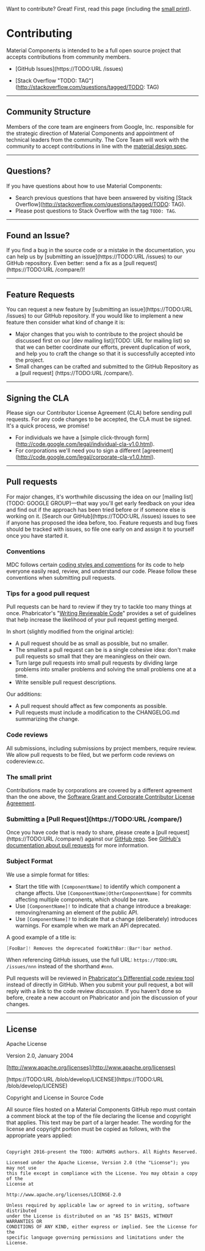 Want to contribute? Great! First, read this page (including the [small print](#the-small-print)).

# Contributing

Material Components is intended to be a full open source project that accepts contributions
from community members.

- [GitHub Issues](https://TODO:URL /issues)
  <!--{: .icon-github }-->

- [Stack Overflow "TODO: TAG"](http://stackoverflow.com/questions/tagged/TODO: TAG)
  <!--{: .icon-stackoverflow }-->
<!--{: .icon-list }-->

- - -

## Community Structure

Members of the core team are engineers from Google, Inc. responsible for the strategic direction of
Material Components and appointment of technical leaders from the community. The Core Team will
work with the community to accept contributions in line with the [material design
spec](http://www.google.com/design/spec).

- - -

## Questions?

If you have questions about how to use Material Components:

- Search previous questions that have been answered by visiting [Stack
  Overflow](http://stackoverflow.com/questions/tagged/TODO: TAG).
- Please post questions to Stack Overflow with the tag `TODO: TAG`.

- - -

## Found an Issue?

If you find a bug in the source code or a mistake in the documentation, you can help us by
[submitting an issue](https://TODO:URL /issues) to our GitHub
repository. Even better: send a fix as a [pull request](https://TODO:URL /compare/)!

- - -

## Feature Requests

You can request a new feature by [submitting an
issue](https://TODO:URL /issues) to our GitHub repository. If you
would like to implement a new feature then consider what kind of change it is:

- Major changes that you wish to contribute to the project should be discussed first on our [dev
  mailing list](TODO: URL for mailing list) so that we
  can better coordinate our efforts, prevent duplication of work, and help you to craft the change
  so that it is successfully accepted into the project.
- Small changes can be crafted and submitted to the GitHub Repository as a [pull request]
(https://TODO:URL /compare/).

- - -

## Signing the CLA

Please sign our Contributor License Agreement (CLA) before sending pull requests. For any code
changes to be accepted, the CLA must be signed. It's a quick process, we promise!

- For individuals we have a [simple click-through form]
(http://code.google.com/legal/individual-cla-v1.0.html).
- For corporations we'll need you to sign a different [agreement]
(http://code.google.com/legal/corporate-cla-v1.0.html).

- - -

## Pull requests

For major changes, it's worthwhile discussing the idea on our [mailing
list](TODO: GOOGLE GROUP)—that way you'll get
early feedback on your idea and find out if the approach has been tried before or if someone else
is working on it. [Search our GitHub](https://TODO:URL /issues)
issues to see if anyone has proposed the idea before, too. Feature requests and bug fixes should be
tracked with issues, so file one early on and assign it to yourself once you have started it.

### Conventions

MDC follows certain [coding styles and conventions](code-conventions.md) for its code to help
everyone easily read, review, and understand our code. Please follow these conventions when
submitting pull requests.

### Tips for a good pull request

Pull requests can be hard to review if they try to tackle too many things
at once. Phabricator's
"[Writing Reviewable Code](https://secure.phabricator.com/book/phabflavor/article/writing_reviewable_code/)"
provides a set of guidelines that help increase the likelihood of your
pull request getting merged.

In short (slightly modified from the original article):

- A pull request should be as small as possible, but no smaller.
- The smallest a pull request can be is a single cohesive idea: don't
  make pull requests so small that they are meaningless on their own.
- Turn large pull requests into small pull requests by dividing large
  problems into smaller problems and solving the small problems one at
  a time.
- Write sensible pull request descriptions.

Our additions:

- A pull request should affect as few components as possible.
- Pull requests must include a modification to the CHANGELOG.md summarizing the
  change.

### Code reviews

All submissions, including submissions by project members, require review. We
allow pull requests to be filed, but we perform code reviews on codereview.cc.

### The small print

Contributions made by corporations are covered by a different agreement than
the one above, the
[Software Grant and Corporate Contributor License Agreement](https://cla.developers.google.com/about/google-corporate).

### Submitting a [Pull Request](https://TODO:URL /compare/)

Once you have code that is ready to share, please create a [pull request](https://TODO:URL /compare/) against our [GitHub
repo](https://TODO:URL ). See [GitHub's documentation about pull
requests](https://help.github.com/articles/using-pull-requests) for more information.

### Subject Format
We use a simple format for titles:

- Start the title with `[ComponentName]` to identify which component a change affects. Use
  `[ComponentName|OtherComponentName]` for commits affecting multiple components, which should be
rare.
- Use `[ComponentName]!` to indicate that a change introduce a breakage: removing/renaming an
  element of the public API.
- Use `[ComponentName]?` to indicate that a change (deliberately) introduces warnings. For example
  when we mark an API deprecated.

A good example of a title is:

~~~ objective-c
[FooBar]! Removes the deprecated fooWithBar:(Bar*)bar method.
~~~

When referencing GitHub issues, use the full URL:
`https://TODO:URL /issues/nnn` instead of the shorthand `#nnn`.

Pull requests will be reviewed in [Phabricator's Differential code review
tool](http://codereview.cc) instead of directly in GitHub. When you submit your pull request, a bot
will reply with a link to the code review discussion. If you haven't done so before, create a new
account on Phabricator and join the discussion of your changes.

- - -

## License

Apache License

Version 2.0, January 2004

[http://www.apache.org/licenses](http://www.apache.org/licenses)

[https://TODO:URL /blob/develop/LICENSE](https://TODO:URL /blob/develop/LICENSE)

Copyright and License in Source Code

All source files hosted on a Material Components GitHub repo must contain a comment block at
the top of the file declaring the license and copyright that applies. This text may be part of a
larger header. The wording for the license and copyright portion must be copied as follows, with
the appropriate years applied:

~~~ text

Copyright 2016-present the TODO: AUTHORS authors. All Rights Reserved.

Licensed under the Apache License, Version 2.0 (the "License"); you may not use
this file except in compliance with the License. You may obtain a copy of the
License at

http://www.apache.org/licenses/LICENSE-2.0

Unless required by applicable law or agreed to in writing, software distributed
under the License is distributed on an "AS IS" BASIS, WITHOUT WARRANTIES OR
CONDITIONS OF ANY KIND, either express or implied. See the License for the
specific language governing permissions and limitations under the License.

~~~